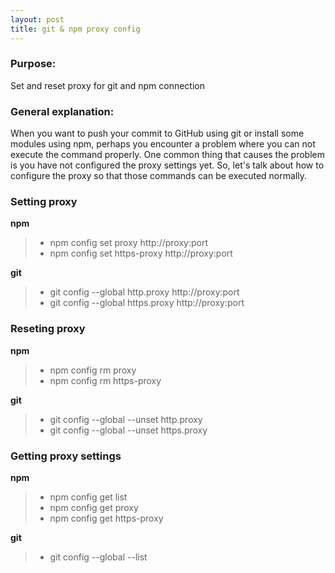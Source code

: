 ```yaml
---
layout: post
title: git & npm proxy config
---
```


### Purpose:

Set and reset proxy for git and npm connection

### General explanation:

When you want to push your commit to GitHub using git or install some modules using npm, perhaps you encounter a problem where you can not execute the command properly. One common thing that causes the problem is you have not configured the proxy settings yet. So, let's talk about how to configure the proxy so that those commands can be executed normally.

### Setting proxy

**npm**<br />
> * npm config set proxy http://proxy:port
> * npm config set https-proxy http://proxy:port

**git**<br />
> * git config --global http.proxy http://proxy:port
> * git config --global https.proxy http://proxy:port

### Reseting proxy

**npm**<br />
> * npm config rm proxy
> * npm config rm https-proxy

**git**<br />
> * git config --global --unset http.proxy
> * git config --global --unset https.proxy

### Getting proxy settings

**npm**<br />
> * npm config get list
> * npm config get proxy
> * npm config get https-proxy

**git**<br />
> * git config --global --list 
